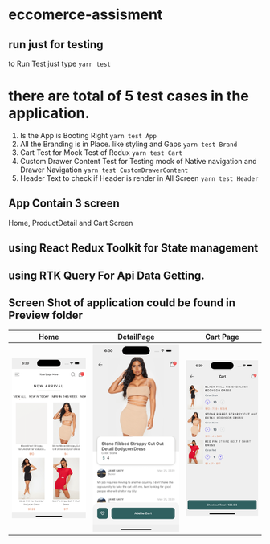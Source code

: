 # eccomerce-assisment

## run just for testing

to Run Test just type `yarn test`

# there are total of 5 test cases in the application.

1. Is the App is Booting Right `yarn test App`
2. All the Branding is in Place. like styling and Gaps `yarn test Brand`
3. Cart Test for Mock Test of Redux `yarn test Cart`
4. Custom Drawer Content Test for Testing mock of Native navigation and Drawer Navigation `yarn test CustomDrawerContent`
5. Header Text to check if Header is render in All Screen `yarn test Header`

## App Contain 3 screen

Home, ProductDetail and Cart Screen

## using React Redux Toolkit for State management

## using RTK Query For Api Data Getting.

## Screen Shot of application could be found in Preview folder

| Home                           | DetailPage                     | Cart Page                      |
| ------------------------------ | ------------------------------ | ------------------------------ |
| ![alt text](./preview/c-1.png) | ![alt text](./preview/c-2.png) | ![alt text](./preview/c-3.png) |
